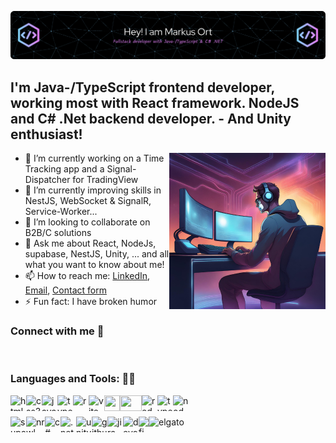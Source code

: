 ![Header](./github-header-image.png)

## I'm Java-/TypeScript frontend developer, working most with React framework. NodeJS and C# .Net backend developer. - And Unity enthusiast!

<img align="right" width="250" height="250" src="./programming-me.png">

- 🔭 I’m currently working on a Time Tracking app and a Signal-Dispatcher for TradingView
- 🌱 I’m currently improving skills in NestJS, WebSocket & SignalR, Service-Worker...
- 👯 I’m looking to collaborate on B2B/C solutions
- 💬 Ask me about React, NodeJs, supabase, NestJS, Unity, ... and all what you want to know about me!
- 📫 How to reach me: [LinkedIn](https://www.linkedin.com/in/markus-ort), [Email](mailto:markus.ort@softwort.com), [Contact form](https://www.softwort.com/#contact)
- ⚡ Fun fact: I have broken humor

### Connect with me 🤝
</br>

### Languages and Tools: 👨‍💻
<img align="left" width="25" height="25" alt="html5" src="https://seeklogo.com/images/H/html5-without-wordmark-color-logo-14D252D878-seeklogo.com.png">
<img align="left" width="25" height="25" alt="css3" src="https://seeklogo.com/images/C/css-3-logo-023C1A7171-seeklogo.com.png">
<img align="left" width="25" height="25" alt="javaScript" src="https://seeklogo.com/images/J/javascript-js-logo-2949701702-seeklogo.com.png">
<img align="left" width="25" height="25" alt="typeScript" src="https://seeklogo.com/images/T/typescript-logo-B29A3F462D-seeklogo.com.png">
<img align="left" width="25" height="23" alt="react" src="https://upload.wikimedia.org/wikipedia/commons/thumb/a/a7/React-icon.svg/640px-React-icon.svg.png">
<img align="left" width="25" height="25" alt="vite" src="https://vitejs.dev/logo-with-shadow.png">
<img align="left" width="25" height="25" alt"material-ui" src="https://cdn.worldvectorlogo.com/logos/material-ui-1.svg">
<img align="left" width="35" height="25" alt"tailwind" src="https://seeklogo.com/images/T/tailwind-css-logo-5AD4175897-seeklogo.com.png">
<img align="left" width="25" height="25" alt="redux" src="https://seeklogo.com/images/R/redux-logo-9CA6836C12-seeklogo.com.png">
<img align="left" width="25" height="25" alt="typeScript" src="https://seeklogo.com/images/T/typescript-logo-B29A3F462D-seeklogo.com.png">
<img align="left" width="25" height="25" alt="nodeJS" src="https://seeklogo.com/images/N/nodejs-logo-D26404F360-seeklogo.com.png?v=638179441440000000">
</br>
</br>
<img align="left" width="25" height="25" alt="supabase" src="https://seeklogo.com/images/S/supabase-logo-DCC676FFE2-seeklogo.com.png">
<img align="left" width="30" height="25" alt="nrwl-nx" src="https://seeklogo.com/images/N/nx-logo-8EB5A23B44-seeklogo.com.png">
<img align="left" width="25" height="25" alt="c#" src="https://seeklogo.com/images/C/c-sharp-c-logo-02F17714BA-seeklogo.com.png">
<img align="left" width="25" height="25" alt=".net" src="https://seeklogo.com/images/M/microsoft-net-logo-631EFE744A-seeklogo.com.png">
<img align="left" width="25" height="25" alt="unity" src="https://seeklogo.com/images/U/unity-logo-988A22E703-seeklogo.com.png">
<img align="left" width="25" height="25" alt="github" src="https://seeklogo.com/images/G/github-logo-2E3852456C-seeklogo.com.png">
<img align="left" width="25" height="25" alt="jira" src="https://seeklogo.com/images/J/jira-logo-FD39F795A7-seeklogo.com.png">
<img align="left" width="25" height="25" alt="devops" src="https://seeklogo.com/images/A/azure-devops-logo-E7364216A7-seeklogo.com.png">
<img align="left" width="16" height="25" alt="figma" src="https://seeklogo.com/images/F/figma-logo-E4E21D3AEA-seeklogo.com.png">
<img align="left" width="80" height="25" alt="elgato" src="https://cdn.worldvectorlogo.com/logos/elgato-gaming-1.svg">
</br>
</br>
